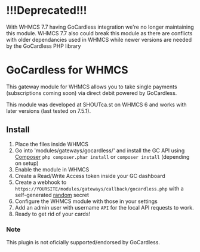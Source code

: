 # **!!!Deprecated!!!**

With WHMCS 7.7 having GoCardless integration we're no longer maintaining this module. WHMCS 7.7 also could break this module as there are conflicts with older dependancies used in WHMCS while newer versions are needed by the GoCardless PHP library

GoCardless for WHMCS
===================
This gateway module for WHMCS allows you to take single payments (subscriptions coming soon) via direct debit powered by GoCardless.

This module was developed at SHOUTca.st on WHMCS 6 and works with later versions (last tested on 7.5.1).

## Install
1) Place the files inside WHMCS
2) Go into 'modules/gateways/gocardless/' and install the GC API using [Composer](https://getcomposer.org/) `php composer.phar install` or `composer install` (depending on setup)
3) Enable the module in WHMCS
4) Create a Read/Write Access token inside your GC dashboard
5) Create a webhook to `https://YOURSITE/modules/gateways/callback/gocardless.php` with a self-generated [random](https://random.org) secret
6) Configure the WHMCS module with those in your settings
7) Add an admin user with username `API` for the local API requests to work.
7) Ready to get rid of your cards!


### Note
This plugin is not oficially supported/endorsed by GoCardless. 
